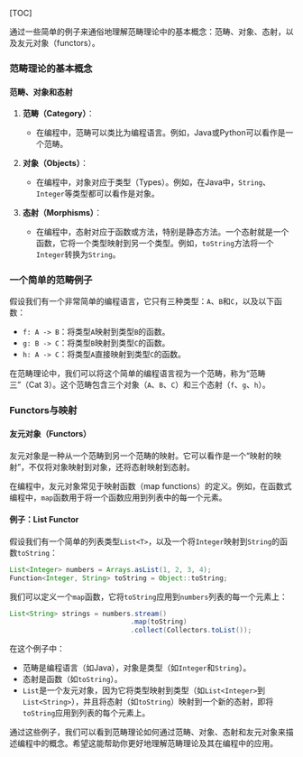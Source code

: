 [TOC]

通过一些简单的例子来通俗地理解范畴理论中的基本概念：范畴、对象、态射，以及友元对象（functors）。

### 范畴理论的基本概念

#### 范畴、对象和态射

1. **范畴（Category）**：
   - 在编程中，范畴可以类比为编程语言。例如，Java或Python可以看作是一个范畴。
   
2. **对象（Objects）**：
   - 在编程中，对象对应于类型（Types）。例如，在Java中，`String`、`Integer`等类型都可以看作是对象。
   
3. **态射（Morphisms）**：
   - 在编程中，态射对应于函数或方法，特别是静态方法。一个态射就是一个函数，它将一个类型映射到另一个类型。例如，`toString`方法将一个`Integer`转换为`String`。

### 一个简单的范畴例子

假设我们有一个非常简单的编程语言，它只有三种类型：`A`、`B`和`C`，以及以下函数：

- `f: A -> B`：将类型`A`映射到类型`B`的函数。
- `g: B -> C`：将类型`B`映射到类型`C`的函数。
- `h: A -> C`：将类型`A`直接映射到类型`C`的函数。

在范畴理论中，我们可以将这个简单的编程语言视为一个范畴，称为“范畴三”（Cat 3）。这个范畴包含三个对象（`A`、`B`、`C`）和三个态射（`f`、`g`、`h`）。

### Functors与映射

#### 友元对象（Functors）

友元对象是一种从一个范畴到另一个范畴的映射。它可以看作是一个“映射的映射”，不仅将对象映射到对象，还将态射映射到态射。

在编程中，友元对象常见于映射函数（map functions）的定义。例如，在函数式编程中，`map`函数用于将一个函数应用到列表中的每一个元素。

#### 例子：List Functor

假设我们有一个简单的列表类型`List<T>`，以及一个将`Integer`映射到`String`的函数`toString`：

```java
List<Integer> numbers = Arrays.asList(1, 2, 3, 4);
Function<Integer, String> toString = Object::toString;
```

我们可以定义一个`map`函数，它将`toString`应用到`numbers`列表的每一个元素上：

```java
List<String> strings = numbers.stream()
                              .map(toString)
                              .collect(Collectors.toList());
```

在这个例子中：

- 范畴是编程语言（如Java），对象是类型（如`Integer`和`String`）。
- 态射是函数（如`toString`）。
- `List`是一个友元对象，因为它将类型映射到类型（如`List<Integer>`到`List<String>`），并且将态射（如`toString`）映射到一个新的态射，即将`toString`应用到列表的每个元素上。

通过这些例子，我们可以看到范畴理论如何通过范畴、对象、态射和友元对象来描述编程中的概念。希望这能帮助你更好地理解范畴理论及其在编程中的应用。
